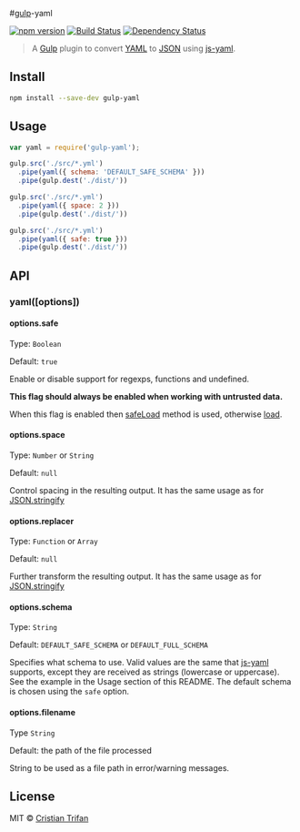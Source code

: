 #[gulp](https://github.com/gulpjs/gulp)-yaml

[![npm version](https://badge.fury.io/js/gulp-yaml.svg)](http://badge.fury.io/js/gulp-yaml)
[![Build Status](https://travis-ci.org/crissdev/gulp-yaml.svg?branch=master)](https://travis-ci.org/crissdev/gulp-yaml)
[![Dependency Status](https://david-dm.org/crissdev/gulp-yaml.svg)](https://david-dm.org/crissdev/gulp-yaml)

> A [Gulp](https://github.com/gulpjs/gulp) plugin to convert [YAML](http://en.wikipedia.org/wiki/YAML) to [JSON](http://en.wikipedia.org/wiki/JSON) using [js-yaml](https://github.com/nodeca/js-yaml).


## Install

```sh
npm install --save-dev gulp-yaml
```

## Usage

```js
var yaml = require('gulp-yaml');

gulp.src('./src/*.yml')
  .pipe(yaml({ schema: 'DEFAULT_SAFE_SCHEMA' }))
  .pipe(gulp.dest('./dist/'))

gulp.src('./src/*.yml')
  .pipe(yaml({ space: 2 }))
  .pipe(gulp.dest('./dist/'))

gulp.src('./src/*.yml')
  .pipe(yaml({ safe: true }))
  .pipe(gulp.dest('./dist/'))
```


## API

### yaml([options])


#### options.safe

Type: `Boolean`

Default: `true`

Enable or disable support for regexps, functions and undefined.

**This flag should always be enabled when working with untrusted data.**

When this flag is enabled then [safeLoad](https://github.com/nodeca/js-yaml#safeload-string---options-) method is used, otherwise [load](https://github.com/nodeca/js-yaml#load-string---options-).


#### options.space

Type: `Number` or `String`

Default: `null`

Control spacing in the resulting output. It has the same usage as for [JSON.stringify](https://developer.mozilla.org/en-US/docs/Web/JavaScript/Reference/Global_Objects/JSON/stringify)


#### options.replacer

Type: `Function` or `Array`

Default: `null`

Further transform the resulting output. It has the same usage as for [JSON.stringify](https://developer.mozilla.org/en-US/docs/Web/JavaScript/Reference/Global_Objects/JSON/stringify)


#### options.schema

Type: `String`

Default: `DEFAULT_SAFE_SCHEMA` or `DEFAULT_FULL_SCHEMA`

Specifies what schema to use. Valid values are the same that [js-yaml](https://github.com/nodeca/js-yaml) supports, except they are received as strings (lowercase or uppercase). See the example in the Usage section of this README. The default schema is chosen using the `safe` option.


#### options.filename

Type `String`

Default: the path of the file processed

String to be used as a file path in error/warning messages.


## License

MIT © [Cristian Trifan](http://crissdev.com)
